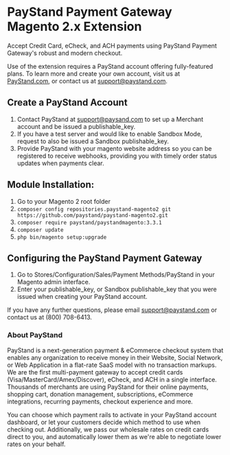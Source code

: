 #  PayStand Payment Gateway Magento 2.x Extension

Accept Credit Card, eCheck, and ACH payments using PayStand Payment Gateway's robust and modern checkout.

Use of the extension requires a PayStand account offering fully-featured plans.  To learn more and create your own account, visit us at [PayStand.com](http://www.paystand.com), or contact us at support@paystand.com.

##  Create a PayStand Account

1.  Contact PayStand at support@paysand.com to set up a Merchant account and be issued a publishable_key.
2.  If you have a test server and would like to enable Sandbox Mode, request to also be issued a Sandbox publishable_key.
3.  Provide PayStand with your magento website address so you can be registered to receive webhooks, providing you with timely order status updates when payments clear.

##  Module Installation:

1.  Go to your Magento 2 root folder
2.  `composer config repositories.paystand-magento2 git https://github.com/paystand/paystand-magento2.git`
3.  `composer require paystand/paystandmagento:3.3.1`
4.  `composer update`
5.  `php bin/magento setup:upgrade`

##  Configuring the PayStand Payment Gateway
1.  Go to Stores/Configuration/Sales/Payment Methods/PayStand in your Magento admin interface.
2.  Enter your publishable_key, or Sandbox publishable_key that you were issued when creating your PayStand account.

If you have any further questions, please email [support@paystand.com](support@paystand.com) or contact us at (800) 708-6413.

### About PayStand

PayStand is a next-generation payment & eCommerce checkout system that enables any organization to receive money in their Website, Social Network, or Web Application in a flat-rate SaaS model with no transaction markups. We are the first multi-payment gateway to accept credit cards (Visa/MasterCard/Amex/Discover), eCheck, and ACH in a single interface. Thousands of merchants are using PayStand for their online payments, shopping cart, donation management, subscriptions, eCommerce integrations, recurring payments, checkout experience and more.

You can choose which payment rails to activate in your PayStand account dashboard, or let your customers decide which method to use when checking out. Additionally, we pass our wholesale rates on credit cards direct to you, and automatically lower them as we're able to negotiate lower rates on your behalf. 
